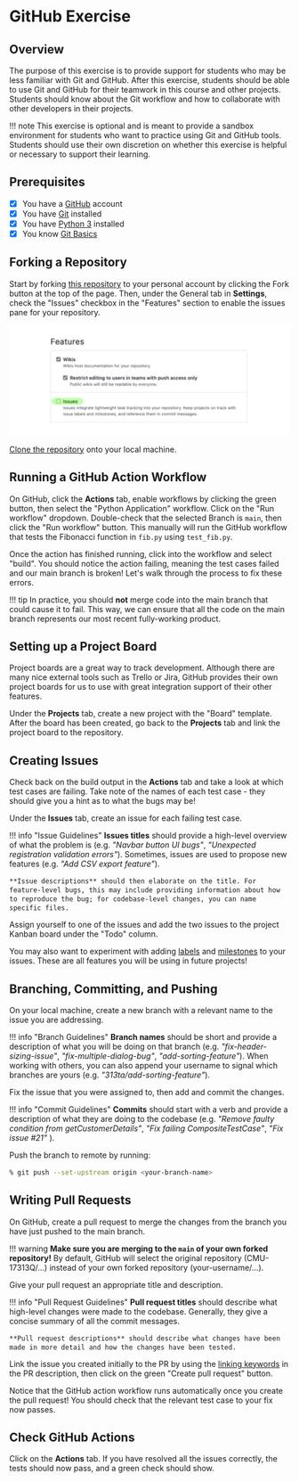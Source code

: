 # GitHub Exercise

## Overview
The purpose of this exercise is to provide support for students who may be less familiar with Git and GitHub. After this exercise, students should be able to use Git and GitHub for their teamwork in this course and other projects. Students should know about the Git workflow and how to collaborate with other developers in their projects.

!!! note
    This exercise is optional and is meant to provide a sandbox environment for students who want to practice using Git and GitHub tools. Students should use their own discretion on whether this exercise is helpful or necessary to support their learning.

## Prerequisites

- [x] You have a [GitHub](https://github.com/) account
- [x] You have [Git](https://git-scm.com/downloads) installed
- [x] You have [Python 3](https://www.python.org/downloads/) installed
- [x] You know [Git Basics](https://rogerdudler.github.io/git-guide/)

## Forking a Repository

Start by forking [this repository](https://github.com/CMU-17313Q/github-recitation-with-test) to your personal account by clicking the Fork button at the top of the page. Then, under the General tab in **Settings**, check the "Issues" checkbox in the "Features" section to enable the issues pane for your repository.

![GitHub Permissions](/assets/images/reci/reci1-github-permissions.png)

[Clone the repository](https://docs.github.com/en/repositories/creating-and-managing-repositories/cloning-a-repository) onto your local machine.

## Running a GitHub Action Workflow

On GitHub, click the **Actions** tab, enable workflows by clicking the green button, then select the "Python Application" workflow. Click on the "Run workflow" dropdown. Double-check that the selected Branch is `main`, then click the "Run workflow" button. This manually will run the GitHub workflow that tests the Fibonacci function in `fib.py` using `test_fib.py`.

Once the action has finished running, click into the workflow and select "build". You should notice the action failing, meaning the test cases failed and our main branch is broken! Let's walk through the process to fix these errors.

!!! tip
    In practice, you should **not** merge code into the main branch that could cause it to fail. This way, we can ensure that all the code on the main branch represents our most recent fully-working product.

## Setting up a Project Board

Project boards are a great way to track development. Although there are many nice external tools such as Trello or Jira, GitHub provides their own project boards for us to use with great integration support of their other features.

Under the **Projects** tab, create a new project with the "Board" template. After the board has been created, go back to the **Projects** tab and link the project board to the repository.

## Creating Issues

Check back on the build output in the **Actions** tab and take a look at which test cases are failing. Take note of the names of each test case - they should give you a hint as to what the bugs may be!

Under the **Issues** tab, create an issue for each failing test case.

!!! info "Issue Guidelines"
    **Issues titles** should provide a high-level overview of what the problem is (e.g. *"Navbar button UI bugs"*, *"Unexpected registration validation errors"*). Sometimes, issues are used to propose new features (e.g. *"Add CSV export feature"*).

    **Issue descriptions** should then elaborate on the title. For feature-level bugs, this may include providing information about how to reproduce the bug; for codebase-level changes, you can name specific files.

Assign yourself to one of the issues and add the two issues to the project Kanban board under the "Todo" column.

You may also want to experiment with adding [labels](https://docs.github.com/en/issues/using-labels-and-milestones-to-track-work/managing-labels) and [milestones](https://docs.github.com/en/issues/using-labels-and-milestones-to-track-work/about-milestones) to your issues. These are all features you will be using in future projects!

## Branching, Committing, and Pushing

On your local machine, create a new branch with a relevant name to the issue you are addressing.

!!! info "Branch Guidelines"
    **Branch names** should be short and provide a description of what you will be doing on that branch (e.g. *"fix-header-sizing-issue"*, *"fix-multiple-dialog-bug"*, *"add-sorting-feature"*). When working with others, you can also append your username to signal which branches are yours (e.g. *"313ta/add-sorting-feature"*).

Fix the issue that you were assigned to, then add and commit the changes.

!!! info "Commit Guidelines"
    **Commits** should start with a verb and provide a description of what they are doing to the codebase (e.g. *"Remove faulty condition from getCustomerDetails"*, *"Fix failing CompositeTestCase"*, *"Fix issue #21"* ).

Push the branch to remote by running:
```sh
% git push --set-upstream origin <your-branch-name>
```

## Writing Pull Requests

On GitHub, create a pull request to merge the changes from the branch you have just pushed to the main branch.

!!! warning
    **Make sure you are merging to the `main` of your own forked repository!** By default, GitHub will select the original repository (CMU-17313Q/...) instead of your own forked repository (your-username/...).

Give your pull request an appropriate title and description.

!!! info "Pull Request Guidelines"
    **Pull request titles** should describe what high-level changes were made to the codebase. Generally, they give a concise summary of all the commit messages.

    **Pull request descriptions** should describe what changes have been made in more detail and how the changes have been tested.

Link the issue you created initially to the PR by using the [linking keywords](https://docs.github.com/en/issues/tracking-your-work-with-issues/linking-a-pull-request-to-an-issue#linking-a-pull-request-to-an-issue-using-a-keyword) in the PR description, then click on the green "Create pull request" button.

Notice that the GitHub action workflow runs automatically once you create the pull request! You should check that the relevant test case to your fix now passes.

## Check GitHub Actions
Click on the **Actions** tab. If you have resolved all the issues correctly, the tests should now pass, and a green check should show.
